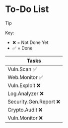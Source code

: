 # To-Do List

> [!TIP]
> Key:
> - ❌ = Not Done Yet
> - ✅ = Done

| Tasks                  |
|------------------------|
| Vuln.Scan  ✅           |
| Web.Monitor ✅          |
| Vuln.Exploit  ❌        |
| Log.Analyzer  ❌        |
| Security.Gen.Report  ❌ |
| Crypto.Audit  ❌        |
| Vuln.Monitor  ❌        |